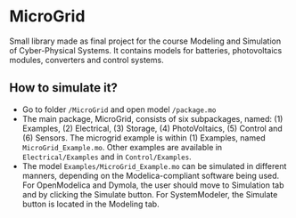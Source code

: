 # MicroGrid
Small library made as final project for the course Modeling and Simulation of Cyber-Physical Systems. It contains models for batteries, photovoltaics modules, converters and control systems.

## How to simulate it?

- Go to folder `/MicroGrid` and open model `/package.mo`
- The main package, MicroGrid, consists of six subpackages, named: (1) Examples, (2) Electrical, (3) Storage, (4) PhotoVoltaics, (5) Control and (6) Sensors. The microgrid example is within (1) Examples, named `MicroGrid_Example.mo`. Other examples are available in `Electrical/Examples` and in `Control/Examples`.
- The model `Examples/MicroGrid_Example.mo` can be simulated in different manners, depending on the Modelica-compliant software being used. For OpenModelica and Dymola, the user should move to Simulation tab and by clicking the Simulate button. For SystemModeler, the Simulate button is located in the Modeling tab.

